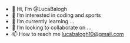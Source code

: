 - 👋 Hi, I’m @LucaBalogh
- 👀 I’m interested in coding and sports
- 🌱 I’m currently learning ...
- 💞️ I’m looking to collaborate on ...
- 📫 How to reach me lucabalogh10@gmail.com

<!---
LucaBalogh/LucaBalogh is a ✨ special ✨ repository because its `README.md` (this file) appears on your GitHub profile.
You can click the Preview link to take a look at your changes.
--->
